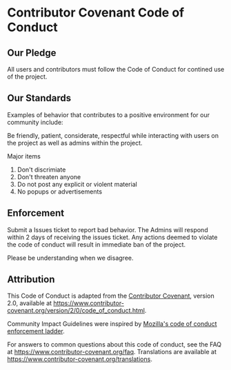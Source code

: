# Contributor Covenant Code of Conduct

## Our Pledge

All users and contributors must follow the Code of Conduct for contined use of the project.

## Our Standards

Examples of behavior that contributes to a positive environment for our
community include:

Be friendly, patient, considerate, respectful while interacting with users on the project
as well as admins within the project.

Major items
1. Don't discrimiate
2. Don't threaten anyone
3. Do not post any explicit or violent material
4. No popups or advertisements

## Enforcement

Submit a Issues ticket to report bad behavior.  The Admins will respond within 2 days of receiving the issues ticket.
Any actions deemed to violate the code of conduct will result in immediate ban of the project.

Please be understanding when we disagree.


## Attribution

This Code of Conduct is adapted from the [Contributor Covenant][homepage],
version 2.0, available at
https://www.contributor-covenant.org/version/2/0/code_of_conduct.html.

Community Impact Guidelines were inspired by [Mozilla's code of conduct
enforcement ladder](https://github.com/mozilla/diversity).

[homepage]: https://www.contributor-covenant.org

For answers to common questions about this code of conduct, see the FAQ at
https://www.contributor-covenant.org/faq. Translations are available at
https://www.contributor-covenant.org/translations.
